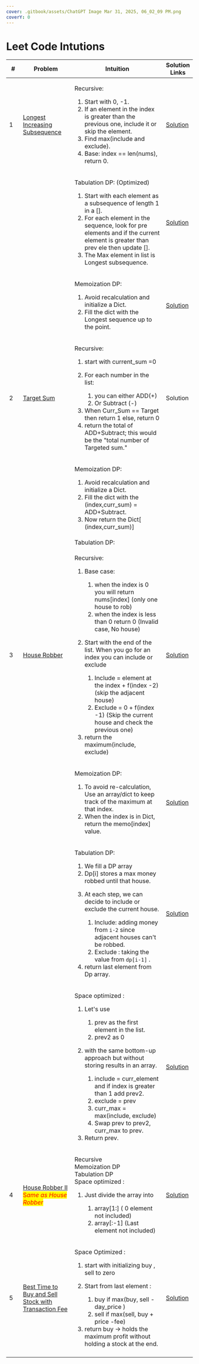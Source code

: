 ```yaml
---
cover: .gitbook/assets/ChatGPT Image Mar 31, 2025, 06_02_09 PM.png
coverY: 0
---
```


# Leet Code Intutions

<table><thead><tr><th width="40">#</th><th width="156.80169677734375">Problem</th><th width="343.3883056640625">Intuition</th><th>Solution Links</th></tr></thead><tbody><tr><td>1</td><td><a href="https://leetcode.com/problems/longest-increasing-subsequence/">Longest Increasing Subsequence</a></td><td><p>Recursive: </p><ol><li>Start with 0, -1.</li><li>If an element in the index is greater than the previous one, include it or skip the element.</li><li>Find max(include and exclude).</li><li>Base: index == len(nums), return 0.</li></ol></td><td><a href="longest-increasing-subsequence.md#id-1.-recursive-approach">Solution</a></td></tr><tr><td></td><td></td><td><p>Tabulation DP:  (Optimized)</p><ol><li>Start with each element as a subsequence of length 1 in a [].</li><li>For each element in the sequence, look for pre elements and if the current element is greater than prev ele then update [].</li><li>The Max element in list is Longest subsequence. </li></ol></td><td><a href="longest-increasing-subsequence.md#id-3.-tabulation-dynamic-programming-dp">Solution</a></td></tr><tr><td></td><td></td><td><p>Memoization DP:   </p><ol><li>Avoid recalculation and initialize a Dict. </li><li> Fill the dict with the Longest sequence up to the point. </li></ol></td><td><a href="longest-increasing-subsequence.md#id-2.-memoization-dynamic-programming-dp">Solution</a></td></tr><tr><td>2</td><td><a href="https://leetcode.com/problems/target-sum/">Target Sum</a></td><td><p>Recursive:  </p><ol><li>start with current_sum =0</li><li><p>For each number in the list:</p><ol><li>you can either ADD(+)</li><li>Or Subtract (-)</li></ol></li><li>When Curr_Sum == Target then return 1 else, return 0</li><li> return the total of ADD+Subtract; this would be the "total number of Targeted sum."</li></ol></td><td>Solution</td></tr><tr><td></td><td></td><td><p>Memoization DP:   </p><ol><li>Avoid recalculation and initialize a Dict. </li><li> Fill the dict with the (index,curr_sum) = ADD+Subtract.</li><li>Now return the Dict[ (index,curr_sum)]</li></ol></td><td></td></tr><tr><td></td><td></td><td> Tabulation DP: </td><td></td></tr><tr><td>3</td><td><a href="https://leetcode.com/problems/house-robber/">House Robber</a></td><td><p>Recursive:  </p><ol><li><p>Base case:</p><ol><li>when the index is 0 you will return nums[index] (only one house to rob)</li><li>when the index is less than 0 return 0 (Invalid case, No house)</li></ol></li><li><p>Start with the end of the list. When you go for an index you can include or exclude </p><ol><li>Include = element at the index + f(index -2) (skip the adjacent house)</li><li>Exclude = 0 + f(index -1)  (Skip the current house and check the previous one)</li></ol></li><li>return the maximum(include, exclude) </li></ol></td><td><a href="house-robber.md#id-1.-recursive-approach">Solution</a></td></tr><tr><td></td><td></td><td><p>Memoization DP:</p><ol><li>To avoid re-calculation, Use an array/dict to keep track of the maximum at that index.</li><li>When the index is in Dict, return the memo[index] value.</li></ol></td><td><a href="house-robber.md#id-2.-memoization-dynamic-programming-dp">Solution</a></td></tr><tr><td></td><td></td><td><p>Tabulation DP: </p><ol><li>We fill a DP array </li><li>Dp[i] stores a max money robbed until that house.</li><li><p>At each step, we can decide to include or exclude the current house.</p><ol><li>Include: adding money from <code>i-2</code> since adjacent houses can't be robbed.</li><li>Exclude : taking the value from <code>dp[i-1]</code> .</li></ol></li><li>return last element from Dp array.</li></ol></td><td><a href="house-robber.md#id-3.-tabulation-dynamic-programming-dp">Solution</a></td></tr><tr><td></td><td></td><td><p>Space optimized : </p><ol><li><p>Let's use </p><ol><li>prev as the first element in the list.</li><li>prev2 as 0</li></ol></li><li><p>with the same bottom-up approach but without storing results in an array.</p><ol><li>include = curr_element and if index is greater than 1 add prev2.</li><li>exclude = prev</li><li>curr_max = max(include, exclude)</li><li>Swap prev to prev2, curr_max to prev.</li></ol></li><li>Return prev.</li></ol><p></p></td><td><a href="house-robber.md#id-4.-space-optimzed-dp">Solution</a></td></tr><tr><td>4</td><td><a href="https://leetcode.com/problems/house-robber-ii/">House Robber II</a> <br><mark style="color:red;">S</mark><em><mark style="color:red;">ame as House Robber</mark></em> </td><td><p></p><p>Recursive<br>Memoization DP <br>Tabulation DP<br>Space optimized :  </p><ol><li><p>Just divide the array into </p><ol><li>array[1:] ( 0 element not included)</li><li>array[:-1] (Last element not included)</li></ol></li></ol></td><td><a href="problem-summary/house-robber-ii.md#house-robber-ii">Solution</a></td></tr><tr><td>5</td><td><a href="https://leetcode.com/problems/best-time-to-buy-and-sell-stock-with-transaction-fee/">Best Time to Buy and Sell Stock with Transaction Fee</a></td><td><p>Space Optimized : </p><ol><li>start with initializing buy , sell to zero</li><li><p>Start from last element : </p><ol><li>buy if max(buy, sell - day_price )</li><li>sell if max(sell, buy + price -fee)</li></ol></li><li>return buy -> holds the maximum profit without holding a stock at the end.</li></ol></td><td><a href="problem-summary/best-time-to-buy-and-sell-stock-with-transaction-fee.md#id-4.-space-optimized-dp">Solution</a> </td></tr><tr><td></td><td></td><td></td><td></td></tr></tbody></table>

